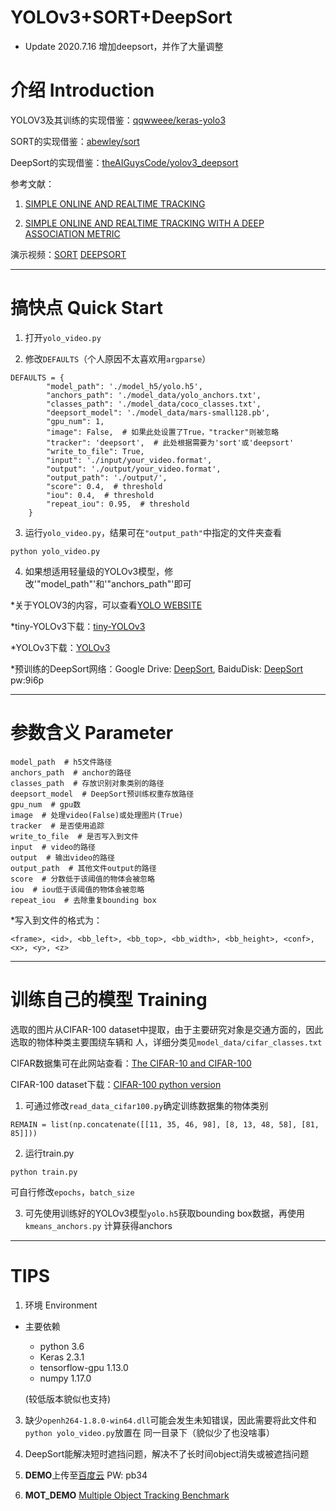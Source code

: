 # YOLOv3+SORT+DeepSort

* Update 2020.7.16 增加deepsort，并作了大量调整

# 介绍 Introduction

YOLOV3及其训练的实现借鉴：[qqwweee/keras-yolo3](https://github.com/qqwweee/keras-yolo3)

SORT的实现借鉴：[abewley/sort](https://github.com/abewley/sort)

DeepSort的实现借鉴：[theAIGuysCode/yolov3_deepsort](https://github.com/theAIGuysCode/yolov3_deepsort)

参考文献：

1. [SIMPLE ONLINE AND REALTIME TRACKING](https://arxiv.org/pdf/1602.00763.pdf)

2. [SIMPLE ONLINE AND REALTIME TRACKING WITH A DEEP ASSOCIATION METRIC](https://arxiv.org/pdf/1703.07402.pdf)

演示视频：[SORT](https://www.bilibili.com/video/av56450343/)
[DEEPSORT](https://www.bilibili.com/video/BV16A411e7ih/)

---

# 搞快点 Quick Start

1. 打开`yolo_video.py`

2. 修改`DEFAULTS`（个人原因不太喜欢用`argparse`）

```
DEFAULTS = {
        "model_path": './model_h5/yolo.h5',
        "anchors_path": './model_data/yolo_anchors.txt',
        "classes_path": './model_data/coco_classes.txt',
        "deepsort_model": './model_data/mars-small128.pb',
        "gpu_num": 1,
        "image": False,  # 如果此处设置了True，"tracker"则被忽略
        "tracker": 'deepsort',  # 此处根据需要为'sort'或'deepsort'
        "write_to_file": True,
        "input": './input/your_video.format',
        "output": './output/your_video.format',
        "output_path": './output/',
        "score": 0.4,  # threshold
        "iou": 0.4,  # threshold
        "repeat_iou": 0.95,  # threshold
    }
```

3. 运行`yolo_video.py`，结果可在`"output_path"`中指定的文件夹查看

```
python yolo_video.py
```

4. 如果想适用轻量级的YOLOv3模型，修改'"model_path"'和'"anchors_path"'即可

*关于YOLOV3的内容，可以查看[YOLO WEBSITE](https://pjreddie.com/darknet/yolo/)

*tiny-YOLOv3下载：[tiny-YOLOv3](https://pjreddie.com/media/files/yolov3-tiny.weights)

*YOLOv3下载：[YOLOv3](https://pjreddie.com/media/files/yolov3.weights)

*预训练的DeepSort网络：Google Drive: [DeepSort](https://drive.google.com/open?id=18fKzfqnqhqW3s9zwsCbnVJ5XF2JFeqMp), BaiduDisk: [DeepSort](https://pan.baidu.com/s/1B4xKXYWckM4TLIg6WGW6uw)  pw:9i6p

---

# 参数含义 Parameter

```
model_path  # h5文件路径
anchors_path  # anchor的路径
classes_path  # 存放识别对象类别的路径
deepsort_model  # DeepSort预训练权重存放路径
gpu_num  # gpu数
image  # 处理video(False)或处理图片(True)
tracker  # 是否使用追踪
write_to_file  # 是否写入到文件
input  # video的路径
output  # 输出video的路径
output_path  # 其他文件output的路径
score  # 分数低于该阈值的物体会被忽略
iou  # iou低于该阈值的物体会被忽略
repeat_iou  # 去除重复bounding box
```

*写入到文件的格式为：

```
<frame>, <id>, <bb_left>, <bb_top>, <bb_width>, <bb_height>, <conf>, <x>, <y>, <z>
```

---

# 训练自己的模型 Training

选取的图片从CIFAR-100 dataset中提取，由于主要研究对象是交通方面的，因此选取的物体种类主要围绕车辆和
人，详细分类见`model_data/cifar_classes.txt`

CIFAR数据集可在此网站查看：[The CIFAR-10 and CIFAR-100](http://www.cs.toronto.edu/~kriz/cifar.html)

CIFAR-100 dataset下载：[CIFAR-100 python version](http://www.cs.toronto.edu/~kriz/cifar-100-python.tar.gz)

1. 可通过修改`read_data_cifar100.py`确定训练数据集的物体类别

```
REMAIN = list(np.concatenate([[11, 35, 46, 98], [8, 13, 48, 58], [81, 85]]))
```

2. 运行train.py

```
python train.py
```

可自行修改`epochs`，`batch_size`

3. 可先使用训练好的YOLOv3模型`yolo.h5`获取bounding box数据，再使用`kmeans_anchors.py`
计算获得anchors

---

# TIPS

1. 环境 Environment

 * 主要依赖

    * python 3.6
    * Keras 2.3.1
    * tensorflow-gpu 1.13.0
    * numpy 1.17.0
    
    (较低版本貌似也支持)

3. 缺少`openh264-1.8.0-win64.dll`可能会发生未知错误，因此需要将此文件和`python yolo_video.py`放置在
同一目录下（貌似少了也没啥事）

4. DeepSort能解决短时遮挡问题，解决不了长时间object消失或被遮挡问题

5. **DEMO**上传至[百度云](https://pan.baidu.com/s/1VLKI8OGDbzsfqtzMe1amxg) PW: pb34

6. **MOT_DEMO** [Multiple Object Tracking Benchmark](https://motchallenge.net/data/MOT16/)


